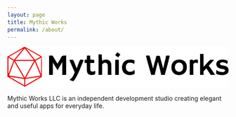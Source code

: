 ```yaml
---
layout: page
title: Mythic Works
permalink: /about/
---
```


![Mythic Works logo](/images/logo/logo.png)

Mythic Works LLC is an independent development studio creating elegant and useful apps for everyday life.
